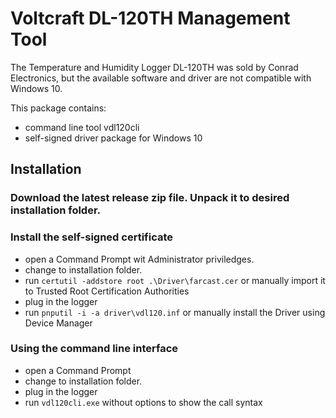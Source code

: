 # Voltcraft DL-120TH Management Tool
The Temperature and Humidity Logger DL-120TH was sold by Conrad Electronics,
but the available software and driver are not compatible with Windows 10.

This package contains:
- command line tool vdl120cli
- self-signed driver package for Windows 10

## Installation
### Download the latest release zip file. Unpack it to desired installation folder.
### Install the self-signed certificate
- open a Command Prompt wit Administrator priviledges.
- change to installation folder.
- run `certutil -addstore root .\Driver\farcast.cer` or manually import it to Trusted Root Certification Authorities
- plug in the logger	
- run `pnputil -i -a driver\vdl120.inf` or manually install the Driver using Device Manager
### Using the command line interface
- open a Command Prompt
- change to installation folder.
- plug in the logger
- run `vdl120cli.exe` without options to show the call syntax

